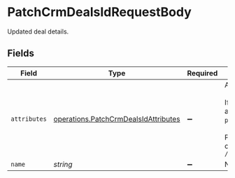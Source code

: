 # PatchCrmDealsIdRequestBody

Updated deal details.


## Fields

| Field                                                                                                                                                                                                                                     | Type                                                                                                                                                                                                                                      | Required                                                                                                                                                                                                                                  | Description                                                                                                                                                                                                                               | Example                                                                                                                                                                                                                                   |
| ----------------------------------------------------------------------------------------------------------------------------------------------------------------------------------------------------------------------------------------- | ----------------------------------------------------------------------------------------------------------------------------------------------------------------------------------------------------------------------------------------- | ----------------------------------------------------------------------------------------------------------------------------------------------------------------------------------------------------------------------------------------- | ----------------------------------------------------------------------------------------------------------------------------------------------------------------------------------------------------------------------------------------- | ----------------------------------------------------------------------------------------------------------------------------------------------------------------------------------------------------------------------------------------- |
| `attributes`                                                                                                                                                                                                                              | [operations.PatchCrmDealsIdAttributes](../../models/operations/patchcrmdealsidattributes.md)                                                                                                                                              | :heavy_minus_sign:                                                                                                                                                                                                                        | Attributes for deal update<br/><br/>If you wish to update the pipeline of a deal you need to provide the `pipeline` and the `deal_stage`<br/><br/>Pipeline and deal_stage are ids you can fetch using this endpoint `/crm/pipeline/details/{pipelineID}`<br/> | {"deal_owner":"6093d2425a9b436e9519d034","amount":12}                                                                                                                                                                                     |
| `name`                                                                                                                                                                                                                                    | *string*                                                                                                                                                                                                                                  | :heavy_minus_sign:                                                                                                                                                                                                                        | Name of deal                                                                                                                                                                                                                              | Deal: Connect with client                                                                                                                                                                                                                 |